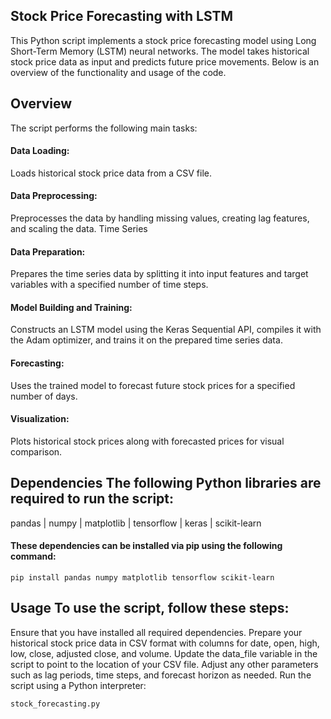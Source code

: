 ## Stock Price Forecasting with LSTM
This Python script implements a stock price forecasting model using Long Short-Term Memory (LSTM) neural networks. The model takes historical stock price data as input and predicts future price movements. Below is an overview of the functionality and usage of the code.

## Overview

The script performs the following main tasks:

#### Data Loading: 
Loads historical stock price data from a CSV file. 
#### Data Preprocessing: 
Preprocesses the data by handling missing values, creating lag features, and scaling the data. Time Series
 #### Data Preparation:
Prepares the time series data by splitting it into input features and target variables with a specified number of time steps. 
#### Model Building and Training: 
Constructs an LSTM model using the Keras Sequential API, compiles it with the Adam optimizer, and trains it on the prepared time series data. 
#### Forecasting: 
Uses the trained model to forecast future stock prices for a specified number of days. 
#### Visualization: 
Plots historical stock prices along with forecasted prices for visual comparison.

## Dependencies The following Python libraries are required to run the script:

pandas | numpy | matplotlib | tensorflow | keras |  scikit-learn

#### These dependencies can be installed via pip using the following command:

```
pip install pandas numpy matplotlib tensorflow scikit-learn
```

## Usage To use the script, follow these steps:

Ensure that you have installed all required dependencies. Prepare your historical stock price data in CSV format with columns for date, open, high, low, close, adjusted close, and volume. Update the data_file variable in the script to point to the location of your CSV file. Adjust any other parameters such as lag periods, time steps, and forecast horizon as needed. Run the script using a Python interpreter:
```
stock_forecasting.py
```

